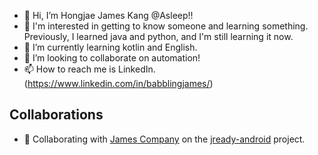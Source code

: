 - 👋 Hi, I’m Hongjae James Kang @Asleep!!
- 👀 I'm interested in getting to know someone and learning something. Previously, I learned java and python, and I'm still learning it now.
- 🌱 I’m currently learning kotlin and English. 
- 💞️ I’m looking to collaborate on automation!
- 📫 How to reach me is LinkedIn. (https://www.linkedin.com/in/babblingjames/)

<!---
james-kanghj/james-kanghj is a ✨ special ✨ repository because its `README.md` (this file) appears on your GitHub profile.
You can click the Preview link to take a look at your changes.
--->


## Collaborations
- 🏢 Collaborating with [James Company](https://github.com/jamescompany) on the [jready-android](https://github.com/jamescompany/jready-android) project.
